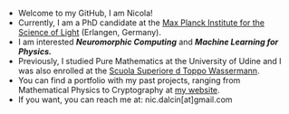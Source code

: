 - Welcome to my GitHub, I am Nicola!
- Currently, I am a PhD candidate at the [Max Planck Institute for the Science of Light](https://mpl.mpg.de/) (Erlangen, Germany).
- I am interested ***Neuromorphic Computing*** and ***Machine Learning for Physics.***
- Previously, I studied Pure Mathematics at the University of Udine and I was also enrolled at the [Scuola Superiore d Toppo Wassermann](https://superiore.uniud.it/en/school/who-are-we?set_language=en).
- You can find a portfolio with my past projects, ranging from Mathematical Physics to Cryptography at [my website](https://dalcio99.github.io/).
- If you want, you can reach me at: nic.dalcin[at]gmail.com
